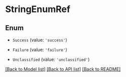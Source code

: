 # StringEnumRef


## Enum

* `Success` (value: `'success'`)

* `Failure` (value: `'failure'`)

* `Unclassified` (value: `'unclassified'`)

[[Back to Model list]](../README.md#documentation-for-models) [[Back to API list]](../README.md#documentation-for-api-endpoints) [[Back to README]](../README.md)
